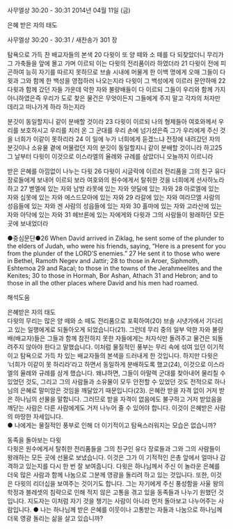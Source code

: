 사무엘상 30:20 - 30:31 
2014년 04월 11일 (금)

은혜 받은 자의 태도



사무엘상 30:20 - 30:31 / 새찬송가 301 장


탐욕으로 가득 찬 배교자들의 본색
20 다윗이 또 양 떼와 소 떼를 다 되찾았더니 무리가 그 가축들을 앞에 몰고 가며 이르되 이는 다윗의 전리품이라 하였더라 21 다윗이 전에 피곤하여 능히 자기를 따르지 못하므로 브솔 시내에 머물게 한 이백 명에게 오매 그들이 다윗과 그와 함께 한 백성을 영접하러 나오는지라 다윗이 그 백성에게 이르러 문안하매 22 다윗과 함께 갔던 자들 가운데 악한 자와 불량배들이 다 이르되 그들이 우리와 함께 가지 아니하였은즉 우리가 도로 찾은 물건은 무엇이든지 그들에게 주지 말고 각자의 처자만 데리고 떠나가게 하라 하는지라 

분깃이 동일할지니 같이 분배할 것이라 
23 다윗이 이르되 나의 형제들아 여호와께서 우리를 보호하시고 우리를 치러 온 그 군대를 우리 손에 넘기셨은즉 그가 우리에게 주신 것을 너희가 이같이 못하리라 24 이 일에 누가 너희에게 듣겠느냐 전장에 내려갔던 자의 분깃이나 소유물 곁에 머물렀던 자의 분깃이 동일할지니 같이 분배할 것이니라 하고25 그 날부터 다윗이 이것으로 이스라엘의 율례와 규례를 삼았더니 오늘까지 이르니라 

받은 은혜를 아낌없이 나누는 다윗 
26 다윗이 시글락에 이르러 전리품을 그의 친구 유다 장로들에게 보내어 이르되 보라 여호와의 원수에게서 탈취한 것을 너희에게 선사하노라 하고 27 벧엘에 있는 자와 남방 라못에 있는 자와 얏딜에 있는 자와 28 아로엘에 있는 자와 십못에 있는 자와 에스드모아에 있는 자와 29 라갈에 있는 자와 여라므엘 사람의 성읍들에 있는 자와 겐 사람의 성읍들에 있는 자와 30 홀마에 있는 자와 고라산에 있는 자와 아닥에 있는 자와 31 헤브론에 있는 자에게와 다윗과 그의 사람들이 왕래하던 모든 곳에 보내었더라




●중심문단●26 When David arrived in Ziklag, he sent some of the plunder to the elders of Judah, who were his friends, saying, “Here is a present for you from the plunder of the LORD’S enemies.” 27 He sent it to those who were in Bethel, Ramoth Negev and Jattir; 28 to those in Aroer, Siphmoth, Eshtemoa 29 and Racal; to those in the towns of the Jerahmeelites and the Kenites; 30 to those in Hormah, Bor Ashan, Athach 31 and Hebron; and to those in all the other places where David and his men had roamed.

해석도움





은혜받은 자의 태도  
다윗의 무리는 많은 양 떼와 소 떼도 전리품으로 포획하여(20) 브솔 시냇가에서 기다리고 있는 일행에게로 되돌아오게 되었습니다(21). 그런데 무리 중의 일부 악한 자와 불량배(배교자)들은 그들과 함께 참전하지 못한 자들에게는 처자식만 돌려주고 물건은 되돌려주지 않아야 한다고 말했습니다. 이처럼 물질적인 풍부는 무리 속에 섞여 있던 이기적이고 탐욕으로 가득 차 있는 배교자들의 본색을 드러내게 한 것입니다. 하지만 다윗은 ‘너희가 이같이 못 하리라’라고 하면서 동일하게 분배하도록 했고(24), 이것으로 이스라엘의 율례와 규례를 삼게 했습니다. 왜냐하면, 그들이 아말렉 군대를 찾아내어 물리칠 수 있었던 것도, 그리고 그의 사람들과 소유물이 모두 안전할 수 있었던 것도 전적으로 하나님의 은혜로 말미암은 것임을 깨달았기 때문입니다(23). 은혜란 받을 자격 없이 거저 받은 하나님의 선물을 말합니다. 그러므로 받을 자격이 없음에도 불구하고 거저 받았음을 깨닫는 사람은 다른 사람에게도 거저 나누어 줄 수 있어야 합니다. 이것이 은혜받은 사람의 마땅한 자세입니다.  
● 나에게는 물질적인 풍부로 인해 더 이기적이고 탐욕스러워지는 모습은 없습니까?

동족을 돌아보는 다윗  
다윗은 원수에게서 탈취한 전리품들을 그의 친구인 유다 장로들과 그와 그의 사람들이 왕래하는 모든 곳에 선물로 보냈습니다. 이것은 그가 이 기적적인 은총 앞에서 얼마나 감격하고 있는지를 다시 한 번 잘 보여줍니다. 다윗은 하나님께서 주신 이 놀라운 은혜를 더욱 많은 사람과 함께 나눔으로 그분께 영광을 돌리려 하고 있는 것입니다. 또한, 이것은 다윗의 리더십을 보여주는 것이기도 합니다. 그는 자기에게 주신 풍성함을 사울 왕의 학정과 블레셋의 침략으로 인해 적지 않은 고통을 겪고 있을 동족들과 나누기 원했던 것입니다. 지도자는 이처럼 자기 것을 챙기는 사람이 아니라 먼저 돌아보고 나누어주는 사람입니다. 
● 나는 하나님께 받은 은혜를 이웃이나 고통받는 자들과 나눔으로 하나님께 더욱 영광 돌리는 삶을 살고 있습니까?